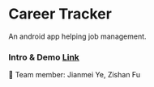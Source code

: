 
# Career Tracker 
An android app helping job management.

### Intro & Demo [Link](https://paper.dropbox.com/doc/Career-Tracker-VtDq5cQO0ic6PdJXOotlx)

:running: Team member: Jianmei Ye, Zishan Fu
